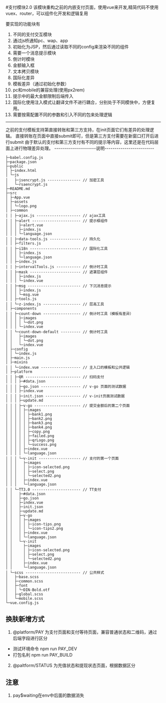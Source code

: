#支付模块2.0
该模块重构之前的内嵌支付页面，使用vue来开发,精简代码不使用vuex、router，可以组件化开发和逻辑复用

要实现的功能块有
1. 不同的支付交互模块
2. 通过js桥通知pc、wap、app
3. 初始化为JSP，然后通过读取不同的config来渲染不同的组件
4. 需要一个消息提示模块
5. 倒计时模块
6. 金额输入框
7. 文本拷贝模块
8. 国际化差异
9. 模板差异（通过初始化参数）
10. pc和mobile的兼容处理(使用px2rem)
11. 提示中的最大金额限制后端传入
12. 国际化使用注入模式让翻译文件不进行耦合，分别处于不同模快中，方便复用。
13. 需要按需配置不同的参数和引入不同的包来处理逻辑
----------------------------------------------
之前的支付模板支持第直接转账和第三方支持，在init页面它们有差异的处理逻辑。
直接转账在页面中直接submit即可，但是第三方支付需要在新窗口打开后进行submit
由于默认的支付和第三方支付有不同的提示等内容，这里还是在代码层面上进行物理差异处理。
---------------------说明-------------------------
```
├─babel.config.js 
├─package.json 
├─public 
│ ├─index.html 
│ └─js 
│   ├─jsencrypt.js --------------- // 加密工具
│   └─rsaencrypt.js 
├─README.md 
├─src 
│ ├─App.vue 
│ ├─assets 
│ │ └─logo.png 
│ ├─common 
│ │ ├─ajax.js -------------------- // ajax工具
│ │ ├─alert ---------------------- // 提示框组件
│ │ │ ├─alert.vue 
│ │ │ ├─index.js 
│ │ │ └─language.json 
│ │ ├─data-tools.js -------------- // 持久化
│ │ ├─filters.js 
│ │ ├─i18n ----------------------- // 国际化工具
│ │ │ ├─index.js 
│ │ │ └─language.json 
│ │ ├─index.js 
│ │ ├─intervalTools.js ----------- // 倒计时工具
│ │ ├─mask ----------------------- // 遮罩层组件
│ │ │ ├─index.js 
│ │ │ └─index.vue 
│ │ ├─msg ------------------------ // 下沉消息提示
│ │ │ ├─index.js 
│ │ │ └─msg.vue 
│ │ ├─tools.js 
│ │ └─z-index.js ----------------- // 层高工具
│ ├─components 
│ │ ├─count-down ----------------- // 倒计时工具（模板有差异）
│ │ │ ├─images 
│ │ │ │ └─dot.png 
│ │ │ └─index.vue 
│ │ └─count-down-default --------- // 倒计时工具
│ │   ├─images 
│ │   │ └─dot.png 
│ │   └─index.vue 
│ ├─config 
│ │ └─index.js 
│ ├─main.js 
│ ├─mixins 
│ │ └─index.vue ------------------ // 主入口的模板和公共逻辑
│ ├─platform 
│ │ ├─QR ------------------------- // 扫码支付
│ │ │ ├─#data.json 
│ │ │ ├─go.json ------------------ // v-go 页面的测试数据
│ │ │ ├─index.vue 
│ │ │ ├─init.json ---------------- // v-init页面测试数据
│ │ │ ├─update.md 
│ │ │ ├─v-go --------------------- // 提交金额后的第二个页面
│ │ │ │ ├─images 
│ │ │ │ │ ├─bank1.png 
│ │ │ │ │ ├─bank2.png 
│ │ │ │ │ ├─bank3.png 
│ │ │ │ │ ├─bank4.png 
│ │ │ │ │ ├─copy.png 
│ │ │ │ │ ├─failed.png 
│ │ │ │ │ ├─qrLogo.png 
│ │ │ │ │ └─success.png 
│ │ │ │ ├─index.vue 
│ │ │ │ └─language.json 
│ │ │ └─v-init ------------------- // 支付的第一个页面
│ │ │   ├─images 
│ │ │   │ ├─icon-selected.png 
│ │ │   │ ├─select.png 
│ │ │   │ └─selected2.png 
│ │ │   ├─index.vue 
│ │ │   └─language.json 
│ │ └─TT3.0 ---------------------- // TT支付
│ │   ├─#data.json 
│ │   ├─go.json 
│ │   ├─index.vue 
│ │   ├─init.json 
│ │   ├─update.md 
│ │   ├─v-go 
│ │   │ ├─images 
│ │   │ │ ├─icon-tips.png 
│ │   │ │ └─icon-tips2.png 
│ │   │ ├─index.vue 
│ │   │ └─language.json 
│ │   └─v-init 
│ │     ├─images 
│ │     │ ├─icon-selected.png 
│ │     │ ├─select.png 
│ │     │ └─selected2.png 
│ │     ├─index.vue 
│ │     └─language.json 
│ └─scss ------------------------- // 公共样式
│   ├─base.scss 
│   ├─common.scss 
│   ├─font 
│   │ └─DIN-Bold.otf 
│   ├─global.scss 
│   └─mobile.scss 
└─vue.config.js 
 ```
## 换肤新增方式
1. @platform/PAY 为支付页面和支付等待页面，兼容普通状态和二维码，通过后端字段进行区分
- 测试环境命令 npm run PAY_DEV
- 打包名利 npm run PAY_BUILD
2. @paltform/STATUS 为充值状态和提现状态页面，根据数据区分

## 注意
1. pay$waiting在env中后面的数据消失

